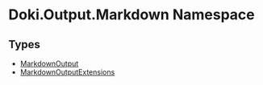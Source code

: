# Doki.Output.Markdown Namespace

## Types

- [MarkdownOutput](Doki.Output.Markdown.MarkdownOutput.md)
- [MarkdownOutputExtensions](Doki.Output.Markdown.MarkdownOutputExtensions.md)


